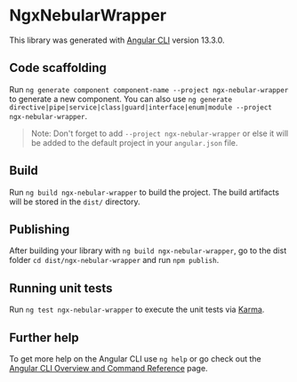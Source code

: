 # NgxNebularWrapper

This library was generated with [Angular CLI](https://github.com/angular/angular-cli) version 13.3.0.

## Code scaffolding

Run `ng generate component component-name --project ngx-nebular-wrapper` to generate a new component. You can also use `ng generate directive|pipe|service|class|guard|interface|enum|module --project ngx-nebular-wrapper`.
> Note: Don't forget to add `--project ngx-nebular-wrapper` or else it will be added to the default project in your `angular.json` file. 

## Build

Run `ng build ngx-nebular-wrapper` to build the project. The build artifacts will be stored in the `dist/` directory.

## Publishing

After building your library with `ng build ngx-nebular-wrapper`, go to the dist folder `cd dist/ngx-nebular-wrapper` and run `npm publish`.

## Running unit tests

Run `ng test ngx-nebular-wrapper` to execute the unit tests via [Karma](https://karma-runner.github.io).

## Further help

To get more help on the Angular CLI use `ng help` or go check out the [Angular CLI Overview and Command Reference](https://angular.io/cli) page.
